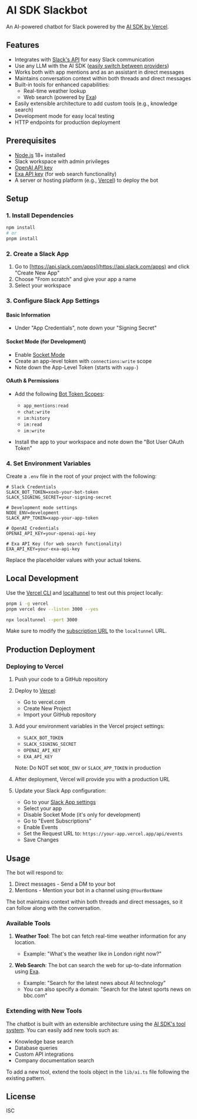 # AI SDK Slackbot

An AI-powered chatbot for Slack powered by the [AI SDK by Vercel](https://sdk.vercel.ai/docs).

## Features

- Integrates with [Slack's API](https://api.slack.com) for easy Slack communication
- Use any LLM with the AI SDK ([easily switch between providers](https://sdk.vercel.ai/providers/ai-sdk-providers))
- Works both with app mentions and as an assistant in direct messages
- Maintains conversation context within both threads and direct messages
- Built-in tools for enhanced capabilities:
  - Real-time weather lookup
  - Web search (powered by [Exa](https://exa.ai))
- Easily extensible architecture to add custom tools (e.g., knowledge search)
- Development mode for easy local testing
- HTTP endpoints for production deployment

## Prerequisites

- [Node.js](https://nodejs.org/) 18+ installed
- Slack workspace with admin privileges
- [OpenAI API key](https://platform.openai.com/api-keys)
- [Exa API key](https://exa.ai) (for web search functionality)
- A server or hosting platform (e.g., [Vercel](https://vercel.com)) to deploy the bot

## Setup

### 1. Install Dependencies

```bash
npm install
# or
pnpm install
```

### 2. Create a Slack App

1. Go to [https://api.slack.com/apps](https://api.slack.com/apps) and click "Create New App"
2. Choose "From scratch" and give your app a name
3. Select your workspace

### 3. Configure Slack App Settings

#### Basic Information
- Under "App Credentials", note down your "Signing Secret"

#### Socket Mode (for Development)
- Enable [Socket Mode](https://api.slack.com/apis/connections/socket)
- Create an app-level token with `connections:write` scope
- Note down the App-Level Token (starts with `xapp-`)

#### OAuth & Permissions
- Add the following [Bot Token Scopes](https://api.slack.com/scopes):
  - `app_mentions:read`
  - `chat:write`
  - `im:history`
  - `im:read`
  - `im:write`

- Install the app to your workspace and note down the "Bot User OAuth Token"

### 4. Set Environment Variables

Create a `.env` file in the root of your project with the following:

```
# Slack Credentials
SLACK_BOT_TOKEN=xoxb-your-bot-token
SLACK_SIGNING_SECRET=your-signing-secret

# Development mode settings
NODE_ENV=development
SLACK_APP_TOKEN=xapp-your-app-token

# OpenAI Credentials
OPENAI_API_KEY=your-openai-api-key

# Exa API Key (for web search functionality)
EXA_API_KEY=your-exa-api-key
```

Replace the placeholder values with your actual tokens.

## Local Development

Use the [Vercel CLI](https://vercel.com/docs/cli) and [localtunnel](https://github.com/localtunnel/localtunnel) to test out this project locally:

```sh
pnpm i -g vercel
pnpm vercel dev --listen 3000 --yes
```

```sh
npx localtunnel --port 3000
```

Make sure to modify the [subscription URL](./README.md/#enable-slack-events) to the `localtunnel` URL.

## Production Deployment

### Deploying to Vercel

1. Push your code to a GitHub repository

2. Deploy to [Vercel](https://vercel.com):
   - Go to vercel.com
   - Create New Project
   - Import your GitHub repository

3. Add your environment variables in the Vercel project settings:
   - `SLACK_BOT_TOKEN`
   - `SLACK_SIGNING_SECRET`
   - `OPENAI_API_KEY`
   - `EXA_API_KEY`
   
   Note: Do NOT set `NODE_ENV` or `SLACK_APP_TOKEN` in production

4. After deployment, Vercel will provide you with a production URL

5. Update your Slack App configuration:
   - Go to your [Slack App settings](https://api.slack.com/apps)
   - Select your app
   - Disable Socket Mode (it's only for development)
   - Go to "Event Subscriptions"
   - Enable Events
   - Set the Request URL to: `https://your-app.vercel.app/api/events`
   - Save Changes

## Usage

The bot will respond to:

1. Direct messages - Send a DM to your bot
2. Mentions - Mention your bot in a channel using `@YourBotName`

The bot maintains context within both threads and direct messages, so it can follow along with the conversation.

### Available Tools

1. **Weather Tool**: The bot can fetch real-time weather information for any location.
   - Example: "What's the weather like in London right now?"

2. **Web Search**: The bot can search the web for up-to-date information using [Exa](https://exa.ai).
   - Example: "Search for the latest news about AI technology"
   - You can also specify a domain: "Search for the latest sports news on bbc.com"

### Extending with New Tools

The chatbot is built with an extensible architecture using the [AI SDK's tool system](https://sdk.vercel.ai/docs/ai-sdk-core/tools-and-tool-calling). You can easily add new tools such as:
- Knowledge base search
- Database queries
- Custom API integrations
- Company documentation search

To add a new tool, extend the tools object in the `lib/ai.ts` file following the existing pattern.

## License

ISC 